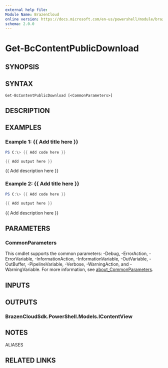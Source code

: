 ```yaml
---
external help file:
Module Name: BrazenCloud
online version: https://docs.microsoft.com/en-us/powershell/module/brazencloud/get-bccontentpublicdownload
schema: 2.0.0
---
```


# Get-BcContentPublicDownload

## SYNOPSIS


## SYNTAX

```
Get-BcContentPublicDownload [<CommonParameters>]
```

## DESCRIPTION


## EXAMPLES

### Example 1: {{ Add title here }}
```powershell
PS C:\> {{ Add code here }}

{{ Add output here }}
```

{{ Add description here }}

### Example 2: {{ Add title here }}
```powershell
PS C:\> {{ Add code here }}

{{ Add output here }}
```

{{ Add description here }}

## PARAMETERS

### CommonParameters
This cmdlet supports the common parameters: -Debug, -ErrorAction, -ErrorVariable, -InformationAction, -InformationVariable, -OutVariable, -OutBuffer, -PipelineVariable, -Verbose, -WarningAction, and -WarningVariable. For more information, see [about_CommonParameters](http://go.microsoft.com/fwlink/?LinkID=113216).

## INPUTS

## OUTPUTS

### BrazenCloudSdk.PowerShell.Models.IContentView

## NOTES

ALIASES

## RELATED LINKS

